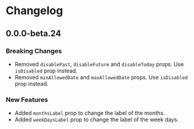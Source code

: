 # Changelog

## 0.0.0-beta.24

### Breaking Changes

- Removed `disablePast`, `disableFuture` and `disableToday` props. Use `isDisabled` prop instead.
- Removed `minAllowedDate` and `maxAllowedDate` props. Use `isDisabled` prop instead.

### New Features

- Added `monthsLabel` prop to change the label of the months.
- Added `weekDaysLabel` prop to change the label of the week days.
